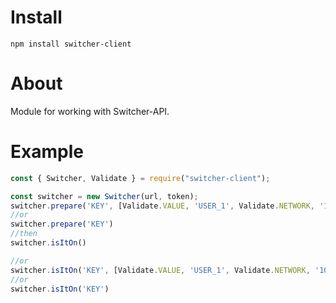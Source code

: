 # Install  
`npm install switcher-client`

# About  
Module for working with Switcher-API.

# Example  

```js
const { Switcher, Validate } = require("switcher-client");

const switcher = new Switcher(url, token);
switcher.prepare('KEY', [Validate.VALUE, 'USER_1', Validate.NETWORK, '10.0.0.3'])
//or
switcher.prepare('KEY')
//then
switcher.isItOn()

//or
switcher.isItOn('KEY', [Validate.VALUE, 'USER_1', Validate.NETWORK, '10.0.0.3'])
//or
switcher.isItOn('KEY')